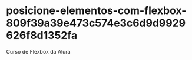 # posicione-elementos-com-flexbox-809f39a39e473c574e3c6d9d9929626f8d1352fa
Curso de Flexbox da Alura
